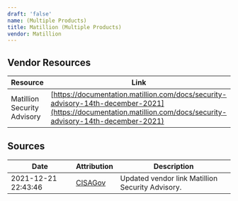 ```yaml
---
draft: 'false'
name: (Multiple Products)
title: Matillion (Multiple Products)
vendor: Matillion
---
```


## Vendor Resources
| Resource | Link |
| --- | --- |
| Matillion Security Advisory | [https://documentation.matillion.com/docs/security-advisory-14th-december-2021](https://documentation.matillion.com/docs/security-advisory-14th-december-2021) |



## Sources
| Date | Attribution | Description |
| --- | --- | --- |
| 2021-12-21 22:43:46 | [CISAGov](https://raw.githubusercontent.com/cisagov/log4j-affected-db/develop/README.md) | Updated vendor link Matillion Security Advisory.  |
